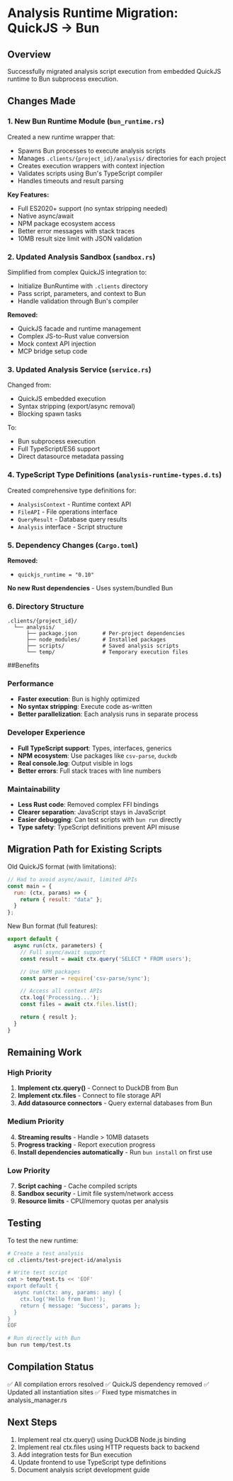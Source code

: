 # Analysis Runtime Migration: QuickJS → Bun

## Overview

Successfully migrated analysis script execution from embedded QuickJS runtime to Bun subprocess execution.

## Changes Made

### 1. New Bun Runtime Module (`bun_runtime.rs`)

Created a new runtime wrapper that:
- Spawns Bun processes to execute analysis scripts
- Manages `.clients/{project_id}/analysis/` directories for each project
- Creates execution wrappers with context injection
- Validates scripts using Bun's TypeScript compiler
- Handles timeouts and result parsing

**Key Features:**
- Full ES2020+ support (no syntax stripping needed)
- Native async/await
- NPM package ecosystem access
- Better error messages with stack traces
- 10MB result size limit with JSON validation

### 2. Updated Analysis Sandbox (`sandbox.rs`)

Simplified from complex QuickJS integration to:
- Initialize BunRuntime with `.clients` directory
- Pass script, parameters, and context to Bun
- Handle validation through Bun's compiler

**Removed:**
- QuickJS facade and runtime management
- Complex JS-to-Rust value conversion
- Mock context API injection
- MCP bridge setup code

### 3. Updated Analysis Service (`service.rs`)

Changed from:
- QuickJS embedded execution
- Syntax stripping (export/async removal)
- Blocking spawn tasks

To:
- Bun subprocess execution
- Full TypeScript/ES6 support
- Direct datasource metadata passing

### 4. TypeScript Type Definitions (`analysis-runtime-types.d.ts`)

Created comprehensive type definitions for:
- `AnalysisContext` - Runtime context API
- `FileAPI` - File operations interface
- `QueryResult` - Database query results
- `Analysis` interface - Script structure

### 5. Dependency Changes (`Cargo.toml`)

**Removed:**
- `quickjs_runtime = "0.10"`

**No new Rust dependencies** - Uses system/bundled Bun

### 6. Directory Structure

```
.clients/{project_id}/
  └── analysis/
      ├── package.json        # Per-project dependencies
      ├── node_modules/       # Installed packages
      ├── scripts/            # Saved analysis scripts
      └── temp/               # Temporary execution files
```

##Benefits

### Performance
- **Faster execution**: Bun is highly optimized
- **No syntax stripping**: Execute code as-written
- **Better parallelization**: Each analysis runs in separate process

### Developer Experience
- **Full TypeScript support**: Types, interfaces, generics
- **NPM ecosystem**: Use packages like `csv-parse`, `duckdb`
- **Real console.log**: Output visible in logs
- **Better errors**: Full stack traces with line numbers

### Maintainability
- **Less Rust code**: Removed complex FFI bindings
- **Clearer separation**: JavaScript stays in JavaScript
- **Easier debugging**: Can test scripts with `bun run` directly
- **Type safety**: TypeScript definitions prevent API misuse

## Migration Path for Existing Scripts

Old QuickJS format (with limitations):
```javascript
// Had to avoid async/await, limited APIs
const main = {
  run: (ctx, params) => {
    return { result: "data" };
  }
};
```

New Bun format (full features):
```typescript
export default {
  async run(ctx, parameters) {
    // Full async/await support
    const result = await ctx.query('SELECT * FROM users');

    // Use NPM packages
    const parser = require('csv-parse/sync');

    // Access all context APIs
    ctx.log('Processing...');
    const files = await ctx.files.list();

    return { result };
  }
}
```

## Remaining Work

### High Priority
1. **Implement ctx.query()** - Connect to DuckDB from Bun
2. **Implement ctx.files** - Connect to file storage API
3. **Add datasource connectors** - Query external databases from Bun

### Medium Priority
4. **Streaming results** - Handle > 10MB datasets
5. **Progress tracking** - Report execution progress
6. **Install dependencies automatically** - Run `bun install` on first use

### Low Priority
7. **Script caching** - Cache compiled scripts
8. **Sandbox security** - Limit file system/network access
9. **Resource limits** - CPU/memory quotas per analysis

## Testing

To test the new runtime:

```bash
# Create a test analysis
cd .clients/test-project-id/analysis

# Write test script
cat > temp/test.ts << 'EOF'
export default {
  async run(ctx: any, params: any) {
    ctx.log('Hello from Bun!');
    return { message: 'Success', params };
  }
}
EOF

# Run directly with Bun
bun run temp/test.ts
```

## Compilation Status

✅ All compilation errors resolved
✅ QuickJS dependency removed
✅ Updated all instantiation sites
✅ Fixed type mismatches in analysis_manager.rs

## Next Steps

1. Implement real ctx.query() using DuckDB Node.js binding
2. Implement real ctx.files using HTTP requests back to backend
3. Add integration tests for Bun execution
4. Update frontend to use TypeScript type definitions
5. Document analysis script development guide
